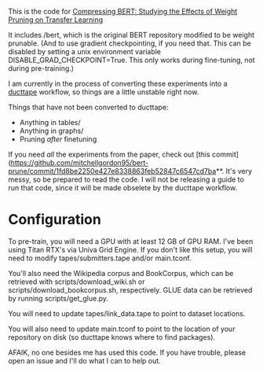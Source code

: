 This is the code for [Compressing BERT: Studying the Effects of Weight Pruning on Transfer Learning](https://arxiv.org/abs/2002.08307)

It includes /bert, which is the original BERT repository modified to be weight prunable. (And to use gradient checkpointing, if you need that. This can be disabled by setting a unix environment variable DISABLE_GRAD_CHECKPOINT=True. This only works during fine-tuning, not during pre-training.)

I am currently in the process of converting these experiments into a [ducttape](https://github.com/jhclark/ducttape) workflow, so things are a little unstable right now.

Things that have not been converted to ducttape:
- Anything in tables/
- Anything in graphs/
- Pruning *after* finetuning

If you need *all* the experiments from the paper, check out [this commit](https://github.com/mitchellgordon95/bert-prune/commit/1fd8be2250e427e8338863feb52847c6547cd7ba**. It's very messy, so be prepared to read the code. I will not be releasing a guide to run that code, since it will be made obselete by the ducttape workflow.

Configuration
=============

To pre-train, you will need a GPU with at least 12 GB of GPU RAM. I've been using Titan RTX's via Univa Grid Engine. If you don't like this setup, you will need to modify tapes/submitters.tape and/or main.tconf.

You'll also need the Wikipedia corpus and BookCorpus, which can be retrieved with scripts/download_wiki.sh or scripts/download_bookcorpus.sh, respectively. GLUE data can be retrieved by running scripts/get_glue.py.

You will need to update tapes/link_data.tape to point to dataset locations.

You will also need to update main.tconf to point to the location of your repository on disk (so ducttape knows where to find packages).

AFAIK, no one besides me has used this code. If you have trouble, please open an issue and I'll do what I can to help out.

